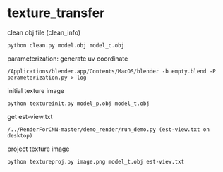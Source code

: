 # texture_transfer


clean obj file (clean_info)

	python clean.py model.obj model_c.obj 

parameterization: generate uv coordinate

	/Applications/blender.app/Contents/MacOS/blender -b empty.blend -P parameterization.py > log

initial texture image

	python textureinit.py model_p.obj model_t.obj

get est-view.txt
	
	/../RenderForCNN-master/demo_render/run_demo.py (est-view.txt on desktop)

project texture image
	
	python textureproj.py image.png model_t.obj est-view.txt
